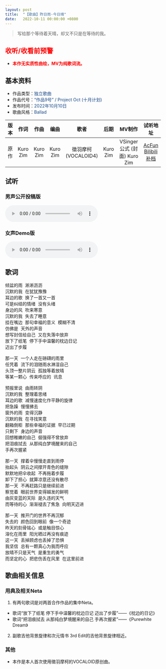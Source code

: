 ```yaml
---
layout: post
title:  "【歌曲】昨日雨·今日晴"
date:   2022-10-11 00:00:00 +0800
---
```


>  写给那个等待着天晴，却又不只是在等待的我。

## <font color="#ff0000">收听/收看前预警</font>

* <font color="#ff0000"><b>本作无实质性曲绘，MV为纯歌词流。</b></font>

## 基本资料

* 作品类型：<font color="#194987">独立歌曲</font>
* 作品代号：<font color="#194987">“作品9号” / Project Oct (十月计划)</font>
* 发布时间：<font color="#194987">2022年10月10日</font>
* 歌曲风格：<font color="#194987">Ballad</font>

| 版本 | 作词 | 作曲 | 编曲 | 歌者 | 后期 | MV制作 | 试听地址 |
| :--: | :--: | :--: | :--: | :--: | :--: | :--: | :--: | 
| 原作 | Kuro Zim | Kuro Zim | Kuro Zim | 徵羽摩柯 (VOCALOID4) | Kuro Zim | VSinger公式 (封面) Kuro Zim | [AcFun](http://www.acfun.cn/v/39138414)<br>[Bilibili补档](https://www.bilibili.com/video/BV1jW4y1K7Kj/) |

## 试听

### 男声公开投稿版

<audio controls>
	<source src="/assets/audio/song09.mp3" type="audio/mp3">
</audio>

### 女声Demo版

<audio controls>
	<source src="/assets/audio/song09fdemo.mp3" type="audio/mp3">
</audio>

## 歌词

<pre>
倾盆的雨 淅淅沥沥
沉默的我 在犹犹豫豫
耳边的歌 换了一首又一首
可是纠结的情绪 没有头绪
身边的风 吹来寒意
沉默的我 失去了睡意
挂在嘴边 那句幸福的意义 模糊不清
仿佛是 天外的声音
想写封信给自己 又在失落中放弃
放下了纸笔 停下手中温馨的枕边日记
迈出了步履

那一天 一个人走在磅礴的雨里
任凭着 流下的泪随雨水淋湿自己
头顶一整片阴云 孤独等着放晴
等某一颗心 传来呼应的 讯息

预报里说 由雨转阴
沉默的我 整理着思绪
耳边的歌 减慢速度化作平静的旋律
把急躁 慢慢拂去
窗外的雨 变得沉静
沉默的我 在寻找笑意
翻箱倒柜 那些幸福的证据 早已过期
只剩下 身边的声音
回想稚嫩的自己 倔强得不曾放弃
把泪痕拭去 从那纯白梦境醒来的自己
手再次握紧

那一天 撑着伞慢慢走直到雨停
抬起头 阴云之间撑开青色的缝隙
默默地把伞收起 不再拖着步履
卸下了担心 就算凉意还没有散尽
那一天 不再赶路只是继续前进
察觉着 眼前世界变得越发的鲜明
由灰变蓝的天际 是久违的天气
而等待的心 渐渐褪去了焦急 向明天迈进

那一天 推开门的世界不再沉郁
失去的 颜色回到眼前 像一个奇迹
昨天的刻骨铭心 或是触目惊心
溶化在雨里 阳光晒过再没有痕迹
这一天 丢掉顾虑也丢掉了恐惧
我坚信 总有一颗真心为我而呼应
放晴不只是天气 是重生的勇气
而坚定的心 把悲伤丢在风里 在这里前进
</pre>

## 歌曲相关信息

### 用典及相关Neta

1. 有两句歌词是对两首合作作品的集中Neta。
* 歌词“放下了纸笔 停下手中温馨的枕边日记 迈出了步履”——《枕边的日记》
* 歌词“把泪痕拭去 从那纯白梦境醒来的自己 手再次握紧”——《Purewhite Dream》
2. 副歌吉他背景旋律和次元情书 3rd Edit的吉他背景旋律相近。

### 其他

* 本作是本人首次使用徵羽摩柯的VOCALOID原创曲。